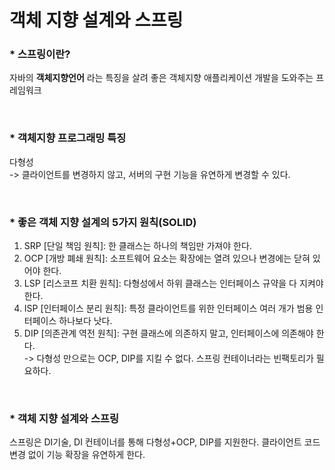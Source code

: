# 객체 지향 설계와 스프링

### * 스프링이란?         
자바의 **객체지향언어** 라는 특징을 살려 좋은 객체지향 애플리케이션 개발을 도와주는 프레임워크

<br>

### * 객체지향 프로그래밍 특징
다형성     
-> 클라이언트를 변경하지 않고, 서버의 구현 기능을 유연하게 변경할 수 있다.


<br>

### * 좋은 객체 지향 설계의 5가지 원칙(SOLID)
1) SRP [단일 책임 원칙]: 한 클래스는 하나의 책임만 가져야 한다.
2) OCP [개방 폐쇄 원칙]: 소프트웨어 요소는 확장에는 열려 있으나 변경에는 닫혀 있어야 한다.
3) LSP [리스코프 치환 원칙]: 다형성에서 하위 클래스는 인터페이스 규약을 다 지켜야 한다.
4) ISP [인터페이스 분리 원칙]: 특정 클라이언트를 위한 인터페이스 여러 개가 범용 인터페이스 하나보다 낫다.
5) DIP [의존관계 역전 원칙]: 구현 클래스에 의존하지 말고, 인터페이스에 의존해야 한다.      
-> 다형성 만으로는 OCP, DIP를 지킬 수 없다. 스프링 컨테이너라는 빈팩토리가 필요하다.

<br>

### * 객체 지향 설계와 스프링
스프링은 DI기술, DI 컨테이너를 통해 다형성+OCP, DIP를 지원한다. 클라이언트 코드 변경 없이 기능 확장을 유연하게 한다.
